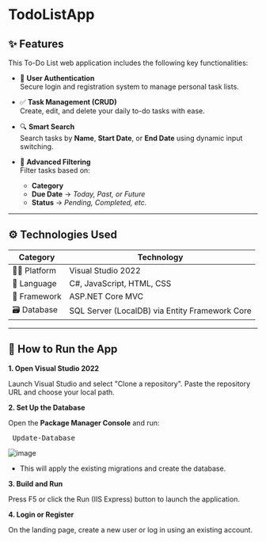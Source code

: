 # TodoListApp
## ✨ Features

This To-Do List web application includes the following key functionalities:

- 🔐 **User Authentication**  
  Secure login and registration system to manage personal task lists.

- ✅ **Task Management (CRUD)**  
  Create, edit, and delete your daily to-do tasks with ease.

- 🔍 **Smart Search**  
  Search tasks by **Name**, **Start Date**, or **End Date** using dynamic input switching.

- 🎯 **Advanced Filtering**  
  Filter tasks based on:
  - **Category**
  - **Due Date** → *Today, Past, or Future*
  - **Status** → *Pending, Completed, etc.*

---

## ⚙️ Technologies Used

| Category        | Technology                                |
|----------------|--------------------------------------------|
| 👨‍💻 Platform       | Visual Studio 2022                       |
| 🧠 Language       | C#, JavaScript, HTML, CSS                |
| 🧱 Framework      | ASP.NET Core MVC                         |
| 🗃️ Database       | SQL Server (LocalDB) via Entity Framework Core |

---

## 🚀 How to Run the App
**1. Open Visual Studio 2022**

Launch Visual Studio and select "Clone a repository".
Paste the repository URL and choose your local path.

**2. Set Up the Database**

Open the **Package Manager Console** and run:
<pre> Update-Database </pre>
![image](https://github.com/user-attachments/assets/28ae96cc-b833-4583-9e96-58a3efa95d9b)

* This will apply the existing migrations and create the database.

**3. Build and Run**

Press F5 or click the Run (IIS Express) button to launch the application.

**4. Login or Register**

On the landing page, create a new user or log in using an existing account.
